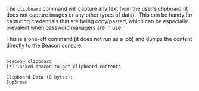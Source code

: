 

The `clipboard` command will capture any text from the user's clipboard (it does not capture images or any other types of data).  This can be handy for capturing credentials that are being copy/pasted, which can be especially prevalent when password managers are in use.

This is a one-off command (it does not run as a job) and dumps the content directly to the Beacon console.

```

beacon> clipboard
[*] Tasked beacon to get clipboard contents

Clipboard Data (8 bytes):
Sup3rman
```
